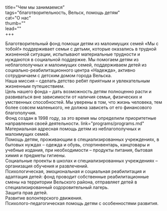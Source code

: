 title="Чем мы занимаемся"  
tags="благотворительность, Вельск, помощь детям"  
cat="О нас"  
thumb=""  
lead=""  
+++

Благотворительный фонд помощи детям из малоимущих семей «Мы с тобой!» поддерживает семьи с детьми, которые оказались в трудной жизненной ситуации, испытывают материальные трудности и нуждаются в социальной поддержке. Мы помогаем детям из неблагополучных и малоимущих семей, поддерживаем детей из социально-реабилитационного центра «Надежда», активно сотрудничаем с детским домом города Вельска.  
Наша миссия – сделать детство ребят приятным и увлекательным жизненным путешествием.  
Цель нашего фонда – дать возможность детям полноценно расти и развиваться вне зависимости от наличия семьи, физических и умственных способностей. Мы уверены в том, что жизнь человека, тем более совсем маленького, не должна зависеть от его финансового благополучия.  
Фонд создан в 1998 году, за это время мы определили приоритетные направления своей деятельности. link="programs/programs.md"  
Материальная адресная помощь детям из неблагополучных и малоимущих семей.  
Помощь детям, проживающим в специализированных учреждениях, в бытовых нуждах – одежда и обувь, спортинвентарь, канцтовары и учебные издания, при необходимости – продукты питания, бытовая химия и предметы гигиены.  
Социальные проекты в школах и специализированных учреждениях – организация обучения и развлечений.  
Психологическая, эмоциональная и социальная реабилитация и адаптация детей: фонд проводит собственные реабилитационные смены на территории Вельского района, отправляет детей в специализированный оздоровительный лагерь.  
Защита прав детей.  
Развитие волонтерского движения.  
Психолого-педагогическая помощь детям с особенностями развития.  
